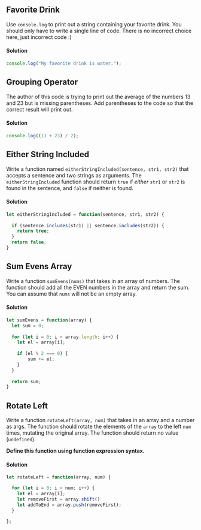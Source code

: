 ## Favorite Drink

Use `console.log` to print out a string containing your favorite drink. You should only have to write a single line of code. There is no incorrect choice here, just incorrect code :)

#### Solution
```js
console.log("My favorite drink is water.");
```

## Grouping Operator
The author of this code is trying to print out the average of the numbers 13 and 23 but is missing parentheses. Add parentheses to the code so that the correct result will print out. 

#### Solution
```js
console.log((13 + 23) / 2);
```

## Either String Included
Write a function named `eitherStringIncluded(sentence, str1, str2)` that accepts a sentence and two strings as arguments. The `eitherStringIncluded` function should return `true` if _either_ `str1` or `str2` is found in the sentence, and `false` if neither is found.

#### Solution
```js
let eitherStringIncluded = function(sentence, str1, str2) {
  
  if (sentence.includes(str1) || sentence.includes(str2)) {
  	return true;
  } 
  return false;
}
```

## Sum Evens Array
Write a function `sumEvens(nums)` that takes in an array of numbers. The function should add all the EVEN numbers in the array and return the sum. You can assume that `nums` will not be an empty array.

#### Solution
```js
let sumEvens = function(array) {
  let sum = 0;
  
  for (let i = 0; i < array.length; i++) {
    let el = array[i];
  
    if (el % 2 === 0) {
    	sum += el;
    }
  }
  	
  return sum;
}
```

## Rotate Left
Write a function `rotateLeft(array, num)` that takes in an array and a number as args. The function should rotate the elements of the `array` to the left `num` times, mutating the original array. The function should return no value (`undefined`). 

**Define this function using function expression syntax.**

#### Solution
```js
let rotateLeft = function(array, num) {

  for (let i = 0; i < num; i++) {
    let el = array[i];
    let removeFirst = array.shift()
    let addToEnd = array.push(removeFirst); 
  }

};
```

